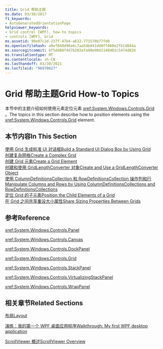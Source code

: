 ```yaml
---
title: Grid 帮助主题
ms.date: 03/30/2017
f1_keywords:
- AutoGeneratedOrientationPage
helpviewer_keywords:
- Grid control [WPF], how-to topics
- controls [WPF], Grid
ms.assetid: 90e07c2d-237f-47b4-a632-771570b77fd0
ms.openlocfilehash: a9ef840d98a6c7aa5db841dd0ff860e2fb1d044a
ms.sourcegitcommit: bf5dd80f4d7b202afa90e90d1148402c5474d826
ms.translationtype: MT
ms.contentlocale: zh-CN
ms.lasthandoff: 03/30/2021
ms.locfileid: "96970627"
---
```

# <a name="grid-how-to-topics"></a><span data-ttu-id="9707d-102">Grid 帮助主题</span><span class="sxs-lookup"><span data-stu-id="9707d-102">Grid How-to Topics</span></span>
<span data-ttu-id="9707d-103">本节中的主题介绍如何使用元素定位元素 <xref:System.Windows.Controls.Grid> 。</span><span class="sxs-lookup"><span data-stu-id="9707d-103">The topics in this section describe how to position elements using the <xref:System.Windows.Controls.Grid> element.</span></span>  
  
## <a name="in-this-section"></a><span data-ttu-id="9707d-104">本节内容</span><span class="sxs-lookup"><span data-stu-id="9707d-104">In This Section</span></span>  
 [<span data-ttu-id="9707d-105">使用 Grid 生成标准 UI 对话框</span><span class="sxs-lookup"><span data-stu-id="9707d-105">Build a Standard UI Dialog Box by Using Grid</span></span>](how-to-build-a-standard-ui-dialog-box-by-using-grid.md)  
 [<span data-ttu-id="9707d-106">创建复杂网格</span><span class="sxs-lookup"><span data-stu-id="9707d-106">Create a Complex Grid</span></span>](how-to-create-a-complex-grid.md)  
 [<span data-ttu-id="9707d-107">创建 Grid 元素</span><span class="sxs-lookup"><span data-stu-id="9707d-107">Create a Grid Element</span></span>](how-to-create-a-grid-element.md)  
 [<span data-ttu-id="9707d-108">创建和使用 GridLengthConverter 对象</span><span class="sxs-lookup"><span data-stu-id="9707d-108">Create and Use a GridLengthConverter Object</span></span>](how-to-create-and-use-a-gridlengthconverter-object.md)  
 [<span data-ttu-id="9707d-109">使用 ColumnDefinitionsCollection 和 RowDefinitionsCollection 操作列和行</span><span class="sxs-lookup"><span data-stu-id="9707d-109">Manipulate Columns and Rows by Using ColumnDefinitionsCollections and RowDefinitionsCollections</span></span>](manipulate-columns-and-rows-by-using-columndefinitionscollections.md)  
 [<span data-ttu-id="9707d-110">定位 Grid 的子元素</span><span class="sxs-lookup"><span data-stu-id="9707d-110">Position the Child Elements of a Grid</span></span>](how-to-position-the-child-elements-of-a-grid.md)  
 [<span data-ttu-id="9707d-111">在 Grid 之间共享重设大小属性</span><span class="sxs-lookup"><span data-stu-id="9707d-111">Share Sizing Properties Between Grids</span></span>](how-to-share-sizing-properties-between-grids.md)  
  
## <a name="reference"></a><span data-ttu-id="9707d-112">参考</span><span class="sxs-lookup"><span data-stu-id="9707d-112">Reference</span></span>  
 <xref:System.Windows.Controls.Panel>  
  
 <xref:System.Windows.Controls.Canvas>  
  
 <xref:System.Windows.Controls.DockPanel>  
  
 <xref:System.Windows.Controls.Grid>  
  
 <xref:System.Windows.Controls.StackPanel>  
  
 <xref:System.Windows.Controls.VirtualizingStackPanel>  
  
 <xref:System.Windows.Controls.WrapPanel>  
  
## <a name="related-sections"></a><span data-ttu-id="9707d-113">相关章节</span><span class="sxs-lookup"><span data-stu-id="9707d-113">Related Sections</span></span>  
 [<span data-ttu-id="9707d-114">布局</span><span class="sxs-lookup"><span data-stu-id="9707d-114">Layout</span></span>](../advanced/layout.md)  
  
 [<span data-ttu-id="9707d-115">演练：我的第一个 WPF 桌面应用程序</span><span class="sxs-lookup"><span data-stu-id="9707d-115">Walkthrough: My first WPF desktop application</span></span>](../getting-started/walkthrough-my-first-wpf-desktop-application.md)  
  
 [<span data-ttu-id="9707d-116">ScrollViewer 概述</span><span class="sxs-lookup"><span data-stu-id="9707d-116">ScrollViewer Overview</span></span>](scrollviewer-overview.md)
